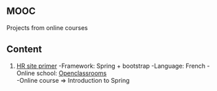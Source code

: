 ## MOOC

Projects from online courses

## Content

1. [HR site primer](https://github.com/sabahoth01/MOOC/tree/master/Spring/H2)
-Framework: Spring + bootstrap
-Language: French
-Online school: [Openclassrooms](Openclassrooms.com)<br/>
-Online course => Introduction to Spring
